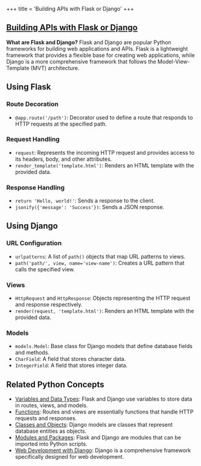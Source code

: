 +++
 title = 'Building APIs with Flask or Django'
+++
## [Building APIs with Flask or Django](./../building-apis-with-flask-or-django/)

**What are Flask and Django?**
Flask and Django are popular Python frameworks for building web applications and APIs. Flask is a lightweight framework that provides a flexible base for creating web applications, while Django is a more comprehensive framework that follows the Model-View-Template (MVT) architecture.

## Using Flask

### Route Decoration
- `@app.route('/path')`: Decorator used to define a route that responds to HTTP requests at the specified path.

### Request Handling
- `request`: Represents the incoming HTTP request and provides access to its headers, body, and other attributes.
- `render_template('template.html')`: Renders an HTML template with the provided data.

### Response Handling
- `return 'Hello, world!'`: Sends a response to the client.
- `jsonify({'message': 'Success'})`: Sends a JSON response.

## Using Django

### URL Configuration
- `urlpatterns`: A list of `path()` objects that map URL patterns to views.
- `path('path/', view, name='view-name')`: Creates a URL pattern that calls the specified view.

### Views
- `HttpRequest` and `HttpResponse`: Objects representing the HTTP request and response respectively.
- `render(request, 'template.html')`: Renders an HTML template with the provided data.

### Models
- `models.Model`: Base class for Django models that define database fields and methods.
- `CharField`: A field that stores character data.
- `IntegerField`: A field that stores integer data.

## Related Python Concepts

- [Variables and Data Types](./../variables-and-data-types/): Flask and Django use variables to store data in routes, views, and models.
- [Functions](./../functions/): Routes and views are essentially functions that handle HTTP requests and responses.
- [Classes and Objects](./../classes-and-objects/): Django models are classes that represent database entities as objects.
- [Modules and Packages](./../modules-and-packages/): Flask and Django are modules that can be imported into Python scripts.
- [Web Development with Django](./../web-development-with-django/): Django is a comprehensive framework specifically designed for web development.